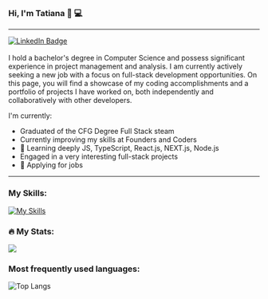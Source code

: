 ### Hi, I'm Tatiana 👋 💻

<hr>
<div id="badges">
  <a href="https://www.linkedin.com/in/t-gurova-fullstack-eng/">
    <img src="https://img.shields.io/badge/LinkedIn-blue?style=for-the-badge&logo=linkedin&logoColor=white" alt="LinkedIn Badge"/>
  </a>
</div>
<br>
I hold a bachelor's degree in Computer Science and possess significant experience in project management and analysis. I am currently actively seeking a new job with a focus on full-stack development opportunities. On this page, you will find a showcase of my coding accomplishments and a portfolio of projects I have worked on, both independently and collaboratively with other developers.

I'm currently:

- Graduated of the CFG Degree Full Stack steam
- Currently improving my skills at Founders and Coders
- 📝 Learning deeply JS, TypeScript, React.js, NEXT.js, Node.js
- Engaged in a very interesting full-stack projects
- :briefcase: Applying for jobs

<hr>

### My Skills:
[![My Skills](https://skillicons.dev/icons?i=html,css,js,react,nodejs,express,mongodb,mysql,git,github,vscode,figma,docker,k8s,aws&theme=dark)](https://skillicons.dev)

### :fire: My Stats:
<a href="https://github.com/anuraghazra/github-readme-stats">
  <img align="center" src="https://github-readme-stats.vercel.app/api?username=gurtatiLND&theme=dark&show_icons=true&hide_border=true"/>
</a>
<br>

###  Most frequently used languages:
![Top Langs](https://github-readme-stats.vercel.app/api/top-langs/?username=gurtatiLND&layout=compact)
